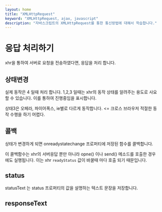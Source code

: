 ```yaml
---
layout: home
title: "XMLHttpRequest"
keyword: "XMLHttpRequest, ajax, javascript"
description: "자바스크립트의 XMLHttpRequest를 통한 통신방법에 대해서 학습합니다."
---
```


# 응답 처리하기
xhr을 통하여 서버로 요청을 전송하였다면, 응답을 처리 합니다.

## 상태변경

실제 동작은 4 일때 처리 합니다.
1,2,3 일때는 xhr의 동작 상태를 알려주는 용도로 사요할 수 있습니다.
이를 통하여 진행중임을 표시합니다.

상태3은 오페라, 파이어폭스, ie별로 다르게 동작합니다. <= 크로스 브라우저 적절한 동작 수행을 하기 어렵다.


## 콜백

상태가 변경하게 되면 onreadystatechange 프로퍼티에 저장된 함수를 콜백합니다.


이 콜백함수는 xhr의 서버응답 뿐만 아니라 opne() 이나 send() 메소드를 호출한 경우에도 실행됩니다.
이는 xhr `readyStatus` 값이 바꿀때 마다 호출 되기 때문입니다.

## status
statusText 는 status 프로퍼티의 값을 설명하는 텍스트 문장을 저장합니다.


## responseText

